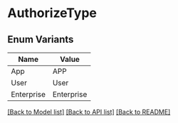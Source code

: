 # AuthorizeType

## Enum Variants

| Name | Value |
|---- | -----|
| App | APP |
| User | User |
| Enterprise | Enterprise |


[[Back to Model list]](../README.md#documentation-for-models) [[Back to API list]](../README.md#documentation-for-api-endpoints) [[Back to README]](../README.md)


